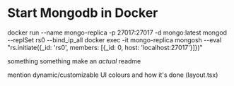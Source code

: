 <!-- prettier-ignore -->
# Start Mongodb in Docker

docker run --name mongo-replica -p 27017:27017 -d mongo:latest mongod --replSet rs0 --bind_ip_all
docker exec -it mongo-replica mongosh --eval "rs.initiate({\_id: 'rs0', members: [{_id: 0, host: 'localhost:27017'}]})"

something something make an _actual_ readme

mention dynamic/customizable UI colours and how it's done (layout.tsx)
